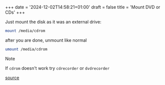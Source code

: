 +++
date = '2024-12-02T14:58:21+01:00'
draft = false
title = 'Mount DVD or CDs'
+++

Just mount the disk as it was an external drive:

```bash
mount /media/cdrom
```

after you are done, unmount like normal

```bash
umount /media/cdrom
```

> [!Note]
> If `cdrom` doesn't work try `cdrecorder` or `dvdrecorder`

[source](https://www.cyberciti.biz/faq/mounting-cdrom-in-linux/)
